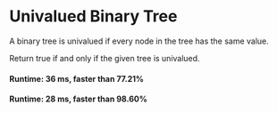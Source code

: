 # Univalued Binary Tree

A binary tree is univalued if every node in the tree has the same value.

Return true if and only if the given tree is univalued.

#### Runtime: 36 ms, faster than 77.21%
#### Runtime: 28 ms, faster than 98.60% 
